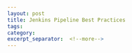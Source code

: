 ```yaml
---
layout: post
title: Jenkins Pipeline Best Practices
tags:
category:
excerpt_separator:  <!--more-->
---
```

